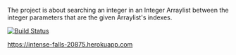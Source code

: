 The project is about searching an integer in an Integer Arraylist between the integer parameters that are the given Arraylist's indexes.

[![Build Status](https://travis-ci.com/gulen-sule/FirstProj.svg?branch=main)](https://travis-ci.com/gulen-sule/FirstProj)

https://intense-falls-20875.herokuapp.com
